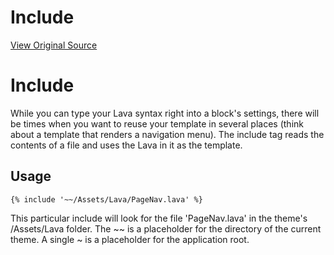 # Include
[View Original Source](https://community.rockrms.com/lava/tags/include-tags)

Include
=======

While you can type your Lava syntax right into a block's settings, there will be times when you want to reuse your template in several places (think about a template that renders a navigation menu). The include tag reads the contents of a file and uses the Lava in it as the template.

Usage
-----

```
{% include '~~/Assets/Lava/PageNav.lava' %}
```

This particular include will look for the file 'PageNav.lava' in the theme's /Assets/Lava folder. The ~~ is a placeholder for the directory of the current theme. A single ~ is a placeholder for the application root.